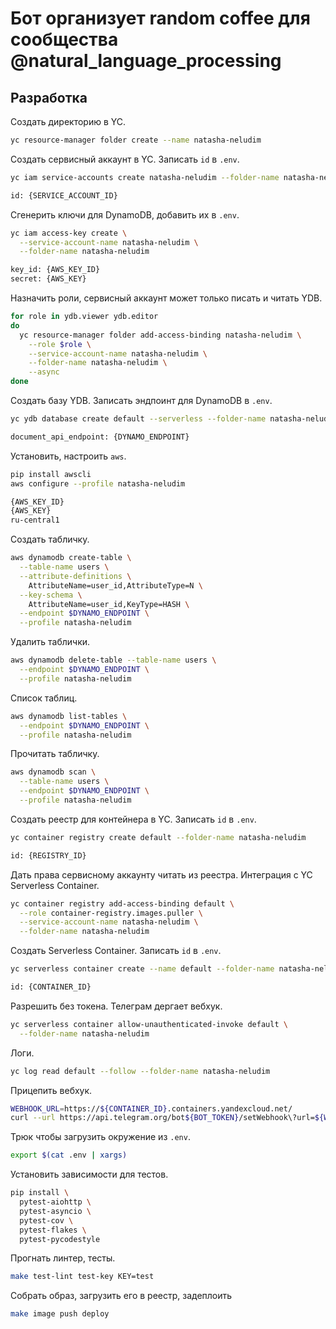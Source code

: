 
# Бот организует random coffee для сообщества @natural_language_processing

## Разработка

Создать директорию в YC.

```bash
yc resource-manager folder create --name natasha-neludim
```

Создать сервисный аккаунт в YC. Записать `id` в `.env`.

```bash
yc iam service-accounts create natasha-neludim --folder-name natasha-neludim

id: {SERVICE_ACCOUNT_ID}
```

Сгенерить ключи для DynamoDB, добавить их в `.env`.

```bash
yc iam access-key create \
  --service-account-name natasha-neludim \
  --folder-name natasha-neludim

key_id: {AWS_KEY_ID}
secret: {AWS_KEY}
```

Назначить роли, сервисный аккаунт может только писать и читать YDB.

```bash
for role in ydb.viewer ydb.editor
do
  yc resource-manager folder add-access-binding natasha-neludim \
    --role $role \
    --service-account-name natasha-neludim \
    --folder-name natasha-neludim \
    --async
done
```

Создать базу YDB. Записать эндпоинт для DynamoDB в `.env`.

```bash
yc ydb database create default --serverless --folder-name natasha-neludim

document_api_endpoint: {DYNAMO_ENDPOINT}
```

Установить, настроить `aws`.

```bash
pip install awscli
aws configure --profile natasha-neludim

{AWS_KEY_ID}
{AWS_KEY}
ru-central1
```

Создать табличку.

```bash
aws dynamodb create-table \
  --table-name users \
  --attribute-definitions \
    AttributeName=user_id,AttributeType=N \
  --key-schema \
    AttributeName=user_id,KeyType=HASH \
  --endpoint $DYNAMO_ENDPOINT \
  --profile natasha-neludim
```

Удалить таблички.

```bash
aws dynamodb delete-table --table-name users \
  --endpoint $DYNAMO_ENDPOINT \
  --profile natasha-neludim
```

Список таблиц.

```bash
aws dynamodb list-tables \
  --endpoint $DYNAMO_ENDPOINT \
  --profile natasha-neludim
```

Прочитать табличку.

```bash
aws dynamodb scan \
  --table-name users \
  --endpoint $DYNAMO_ENDPOINT \
  --profile natasha-neludim
```

Создать реестр для контейнера в YC. Записать `id` в `.env`.

```bash
yc container registry create default --folder-name natasha-neludim

id: {REGISTRY_ID}
```

Дать права сервисному аккаунту читать из реестра. Интеграция с YC Serverless Container.

```bash
yc container registry add-access-binding default \
  --role container-registry.images.puller \
  --service-account-name natasha-neludim \
  --folder-name natasha-neludim
```

Создать Serverless Container. Записать `id` в `.env`.

```bash
yc serverless container create --name default --folder-name natasha-neludim

id: {CONTAINER_ID}
```

Разрешить без токена. Телеграм дергает вебхук.

```bash
yc serverless container allow-unauthenticated-invoke default \
  --folder-name natasha-neludim
```

Логи.

```bash
yc log read default --follow --folder-name natasha-neludim
```

Прицепить вебхук.

```bash
WEBHOOK_URL=https://${CONTAINER_ID}.containers.yandexcloud.net/
curl --url https://api.telegram.org/bot${BOT_TOKEN}/setWebhook\?url=${WEBHOOK_URL}
```

Трюк чтобы загрузить окружение из `.env`.

```bash
export $(cat .env | xargs)
```

Установить зависимости для тестов.

```bash
pip install \
  pytest-aiohttp \
  pytest-asyncio \
  pytest-cov \
  pytest-flakes \
  pytest-pycodestyle
```

Прогнать линтер, тесты.

```bash
make test-lint test-key KEY=test
```

Собрать образ, загрузить его в реестр, задеплоить

```bash
make image push deploy
```
